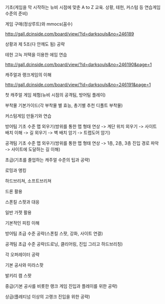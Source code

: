 기초(게임을 막 시작하는 뉴비 시점에 맞춘 A to Z 교육. 상황, 테헌, 커스텀 등 연습게임 수준의 준비)


게임 구매(정상루트)와 mmocs(꼼수)

http://gall.dcinside.com/board/view/?id=darksouls&no=246189

상황과 제 5조(다 안깨도 됨) 공략


테헌 고늑 저택을 이용한 에임 연습

http://gall.dcinside.com/board/view/?id=darksouls&no=246190&page=1

캐주얼과 랭크게임의 이해

http://gall.dcinside.com/board/view/?id=darksouls&no=246191&page=1

첫 캐주얼 게임 체험(뉴비 시점의 공격팀, 방어팀 플레이)

부착물 기본가이드(각 부착물 별 효능, 총기별 추천 디폴트 부착물)

커스텀게임 만들기와 연습

방어팀 기초 수준 맵 외우기(방위를 통한 맵 형태 연상 -> 계단 위치 외우기 -> 사이트 배치 이해 -> 길 외우기 -> 벽 배치 암기 -> 트랩도어 암기)

공격팀 기초 수준 맵 외우기(방위를 통한 맵 형태 연상 -> 1층, 2층, 3층 진입 경로 파악 -> 사이트에 도달하는 길 이해)


초급(기초를 졸업하는 캐주얼 수준의 팁과 공략)

로밍과 앵킹

하드브리쳐, 소프트브리쳐

드론 활용

스폰킬 스팟과 대응 

일반 가젯 활용

기본적인 피킹 이해

방어팀 초급 수준 공략(스폰킬 스팟, 강화, 사이트 연결) 

공격팀 초급 수준 공략(드로닝, 클리어링, 진입 그리고 하드브리칭)

각 오퍼레이터 공략

기본 공사와 미라스팟

발키리 캠 스팟

중급(기본 공사를 비롯한 랭크 게임 진입과 플레이를 위한 공략)


상급(플레티넘 이상의 고랭크 진입을 위한 공략)
